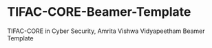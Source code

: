 # TIFAC-CORE-Beamer-Template
TIFAC-CORE in Cyber Security, Amrita Vishwa Vidyapeetham Beamer Template
